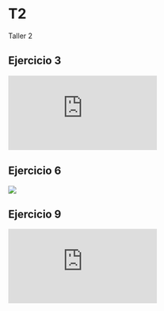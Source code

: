# T2
Taller 2 

## Ejercicio 3
![](https://github.com/DKev2P24/T2/blob/main/espejo(sin%20comentarios).py)
## Ejercicio 6
![](https://github.com/DKev2P24/T2/blob/main/repetidos(sin%20comentarios).ipynb)
## Ejercicio 9
![](https://github.com/DKev2P24/T2/blob/main/promedio(sin%20comentarios).py)
